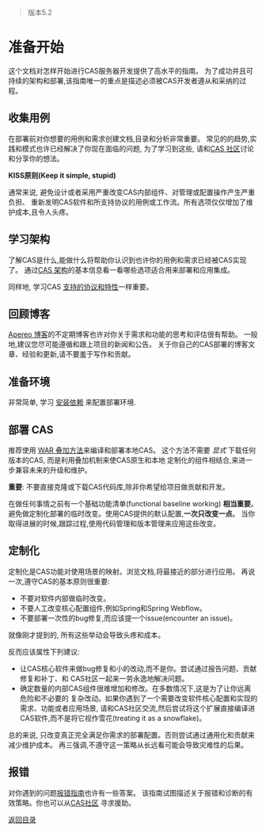 > 版本5.2

# 准备开始

这个文档对怎样开始进行CAS服务器开发提供了高水平的指南。
为了成功并且可持续的架构和部署,该指南唯一的重点是描述必须被CAS开发者遵从和采纳的过程。

## 收集用例

在部署前对你想要的用例和需求创建文档,目录和分析非常重要。
常见的的趋势,实践和模式也许已经解决了你现在面临的问题, 为了学习到这些,
请和[CAS 社区](/cas/Support.html)讨论和分享你的想法。


<div class="alert alert-warning"><strong>KISS原则(Keep it simple, stupid)</strong><p>
通常来说, 避免设计或者采用严重改变CAS内部组件、对管理或配置操作产生严重负担、
重新发明CAS软件和所支持协议的用例或工作流。所有选项仅仅增加了维护成本,且令人头疼。
</p></div>

## 学习架构

了解CAS是什么,能做什么将帮助你认识到也许你的用例和需求已经被CAS实现了。
通过[CAS 架构](Architecture.html)的基本信息看一看哪些选项适合用来部署和应用集成。

同样地, 学习CAS [支持的协议和特性](../protocol/Protocol-Overview.html)一样重要。

## 回顾博客

[Apereo 博客](https://apereo.github.io/)的不定期博客也许对你关于需求和功能的思考和评估很有帮助。
一般地,建议您尽可能遵循和跟上项目的新闻和公告。
关于你自己的CAS部署的博客文章、经验和更新,请不要羞于写作和贡献。

## 准备环境

非常简单, 学习 [安装依赖](Installation-Requirements.html) 来配置部署环境.

## 部署 CAS

推荐使用 [WAR 叠加方法](../installation/Maven-Overlay-Installation.html)来编译和部署本地CAS。
这个方法不需要 *显式* 下载任何版本的CAS, 而是利用叠加机制来使CAS原生和本地
定制化的组件相结合,来进一步兼容未来的升级和维护。

**重要**: 不要直接克隆或下载CAS代码库,除非你希望给项目做贡献和开发。

在做任何事情之前有一个基础功能清单(functional baseline working) **相当重要**。
避免做定制化部署的临时改变。使用CAS提供的默认配置,**一次只改变一点**。
当你取得进展的时候,跟踪过程,使用代码管理和版本管理来应用这些改变。

## 定制化

定制化是CAS功能对使用场景的映射。浏览文档,将最接近的部分进行应用。
再说一次,遵守CAS的基本原则很重要:

- 不要对软件内部做临时改变。
- 不要人工改变核心配置组件,例如Spring和Spring Webflow。
- 不要部署一次性的bug修复,而应该提一个issue(encounter an issue)。

就像刚才提到的, 所有这些举动会导致头疼和成本。

反而应该属性下列建议:

- 让CAS核心软件来做bug修复和小的改动,而不是你。尝试通过报告问题、贡献修复和补丁、和
CAS社区一起来一劳永逸地解决问题。
- 确定数量的内部CAS组件很难增加和修改。在多数情况下,这是为了让你远离危险和不必要的
复杂改动。如果你遇到了一个需要改变软件核心配置和实现的需求、功能或者应用场景,
请和CAS社区交流,然后尝试将这个扩展直接编译进CAS软件,而不是将它视作雪花(treating it as a snowflake)。

总的来说, 只改变真正完全满足你需求的部署配置。否则尝试通过通用化和贡献来减少维护成本。
再三强调,不遵守这一策略从长远看可能会导致灾难性的后果。

## 报错

对你遇到的问题[报错指南](../installation/Troubleshooting-Guide.html)也许有一些答案。
该指南试图描述关于报错和诊断的有效策略。你也可以从[CAS社区](/cas/Mailing-Lists.html)
寻求援助。

[返回目录](../../README.md)